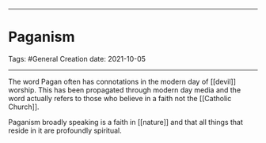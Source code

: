 -----------------------------------------------
# Paganism
Tags:  #General 
Creation date: 2021-10-05

-----------------------------------------------

The word Pagan often has connotations in the modern day of [[devil]] worship. This has been propagated through modern day media and the word actually refers to those who believe in a faith not the [[Catholic Church]].

Paganism broadly speaking is a faith in [[nature]] and that all things that reside in it are profoundly spiritual. 